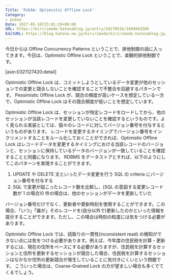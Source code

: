 ```yaml
---
Title: 'PoEAA: Optimistic Offline Lock'
Category:
- poeaa
Date: 2017-05-16T23:01:29+09:00
URL: https://kiririmode.hatenablog.jp/entry/20170516/1494943289
EditURL: https://blog.hatena.ne.jp/kiririmode/kiririmode.hatenablog.jp/atom/entry/10328749687247220123
---
```


今日からは Offline Concurrency Patterns ということで、排他制御の話に入ってきます。今日は、Optimistic Offline Lock ということで、楽観的排他制御です。

[asin:0321127420:detail]

Optimistic Offline Lock は、コミットしようとしているデータ変更が他のセッションでの変更と競合しないことを確認することで不整合を回避するパターンです。
Pessimistic Offline Lock が、競合の頻度が高いケースを想定している一方で、Optimistic Offline Lock はその競合頻度が低いことを想定しています。


Optimistic Offline Lock は、セッションが特定レコードをロードしてから、他のセッションが当該レコードを変更していないことを確認するというものです。よく見られる実装としては、個々のレコードに対してバージョン番号を付与するというものがあります。
レコードを変更するタイミングでバージョン番号をインクリメントすることをルール化しておくことができれば、Optimistic Offline Lock はレコードデータを変更するタイミングにおける当該レコードのバージョンと、セッションに保持しているデータのバージョンが一致していることを確認することと同義になります。
RDBMS をデータストアとすれば、以下のようにしてこのパターンを実現することができます。

1. UPDATE や DELETE 文といったデータ変更を行う SQL の criteria にバージョン番号を付与する
2. SQL で変更が起こったレコード数を比較し、(SQL の意図する変更レコード数が 1 の場合)0 件の場合は、他のセッションがデータを更新していた


バージョン番号だけでなく、更新者や更新時刻を使用することができます。この場合、「いつ」「誰が」そのレコードを(自分以外で)更新したのかといった情報を提示することができます。ただし、この場合は時刻の粒度には気をつける必要があります。


Optimistic Offline Lock では、読取りの一貫性(inconsistent read) の検知ができない点には気をつける必要があります。例えば、今年度の住民税を計算・更新するには、現在の住所をベースにする必要がありますが、住民税を計算するセッションと住所を更新するセッションが競合した場合、住民税を計算するセッションはなかなか住所の更新競合が発生していることに気付きにくいという問題です。
こういった場合は、Coarse-Grained Lock の方が望ましい場合も多くでてくるでしょう。
